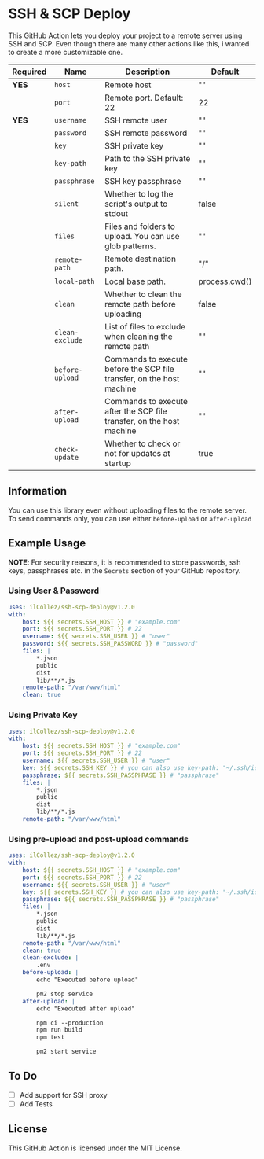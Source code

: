 # SSH & SCP Deploy
This GitHub Action lets you deploy your project to a remote server using SSH and SCP. Even though there are many other actions like this, i wanted to create a more customizable one.

| Required | Name              | Description                                                            | Default   |
|----------|-------------------|------------------------------------------------------------------------|---------------|
| **YES**  | `host`            | Remote host                                                            | ""            |
|          | `port`            | Remote port. Default: 22                                               | 22            |
| **YES**  | `username`        | SSH remote user                                                        | ""            |
|          | `password`        | SSH remote password                                                    | ""            |
|          | `key`             | SSH private key                                                        | ""            |
|          | `key-path`        | Path to the SSH private key                                            | ""            |
|          | `passphrase`      | SSH key passphrase                                                     | ""            |
|          | `silent`          | Whether to log the script's output to stdout                           | false         |
|          | `files`           | Files and folders to upload. You can use glob patterns.                | ""            |
|          | `remote-path`     | Remote destination path.                                               | "/"           |
|          | `local-path`      | Local base path.                                                       | process.cwd() |
|          | `clean`           | Whether to clean the remote path before uploading                      | false         |
|          | `clean-exclude`   | List of files to exclude when cleaning the remote path                 | ""            |
|          | `before-upload`   | Commands to execute before the SCP file transfer, on the host machine  | ""            |
|          | `after-upload`    | Commands to execute after the SCP file transfer, on the host machine   | ""            |
|          | `check-update`    | Whether to check or not for updates at startup                         | true          |

## Information
You can use this library even without uploading files to the remote server. To send commands only, you can use either `before-upload` or `after-upload`

## Example Usage
**NOTE**: For security reasons, it is recommended to store passwords, ssh keys, passphrases etc. in the `Secrets` section of your GitHub repository.
### Using User & Password
```yaml
uses: ilCollez/ssh-scp-deploy@v1.2.0
with:
    host: ${{ secrets.SSH_HOST }} # "example.com"
    port: ${{ secrets.SSH_PORT }} # 22
    username: ${{ secrets.SSH_USER }} # "user"
    password: ${{ secrets.SSH_PASSWORD }} # "password"
    files: |
        *.json
        public
        dist
        lib/**/*.js
    remote-path: "/var/www/html"
    clean: true
```

### Using Private Key
```yaml
uses: ilCollez/ssh-scp-deploy@v1.2.0
with:
    host: ${{ secrets.SSH_HOST }} # "example.com"
    port: ${{ secrets.SSH_PORT }} # 22
    username: ${{ secrets.SSH_USER }} # "user"
    key: ${{ secrets.SSH_KEY }} # you can also use key-path: "~/.ssh/id_rsa"
    passphrase: ${{ secrets.SSH_PASSPHRASE }} # "passphrase"
    files: |
        *.json
        public
        dist
        lib/**/*.js
    remote-path: "/var/www/html"
```

### Using pre-upload and post-upload commands
```yaml
uses: ilCollez/ssh-scp-deploy@v1.2.0
with:
    host: ${{ secrets.SSH_HOST }} # "example.com"
    port: ${{ secrets.SSH_PORT }} # 22
    username: ${{ secrets.SSH_USER }} # "user"
    key: ${{ secrets.SSH_KEY }} # you can also use key-path: "~/.ssh/id_rsa"
    passphrase: ${{ secrets.SSH_PASSPHRASE }} # "passphrase"
    files: |
        *.json
        public
        dist
        lib/**/*.js
    remote-path: "/var/www/html"
    clean: true
    clean-exclude: |
        .env
    before-upload: |
        echo "Executed before upload"

        pm2 stop service
    after-upload: |
        echo "Executed after upload"

        npm ci --production
        npm run build
        npm test

        pm2 start service        
```

## To Do
- [ ] Add support for SSH proxy
- [ ] Add Tests

## License
This GitHub Action is licensed under the MIT License.
